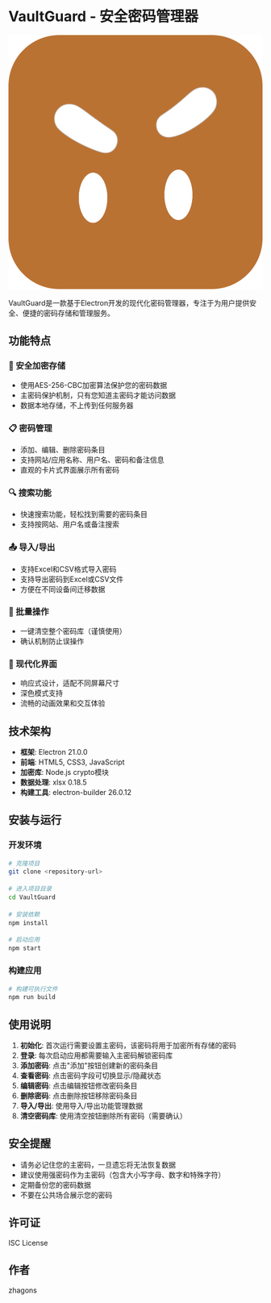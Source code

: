 # VaultGuard - 安全密码管理器

![VaultGuard](./icon.png)

VaultGuard是一款基于Electron开发的现代化密码管理器，专注于为用户提供安全、便捷的密码存储和管理服务。

## 功能特点

### 🔐 安全加密存储
- 使用AES-256-CBC加密算法保护您的密码数据
- 主密码保护机制，只有您知道主密码才能访问数据
- 数据本地存储，不上传到任何服务器

### 📋 密码管理
- 添加、编辑、删除密码条目
- 支持网站/应用名称、用户名、密码和备注信息
- 直观的卡片式界面展示所有密码

### 🔍 搜索功能
- 快速搜索功能，轻松找到需要的密码条目
- 支持按网站、用户名或备注搜索

### 📤 导入/导出
- 支持Excel和CSV格式导入密码
- 支持导出密码到Excel或CSV文件
- 方便在不同设备间迁移数据

### 🧹 批量操作
- 一键清空整个密码库（谨慎使用）
- 确认机制防止误操作

### 🎨 现代化界面
- 响应式设计，适配不同屏幕尺寸
- 深色模式支持
- 流畅的动画效果和交互体验

## 技术架构

- **框架**: Electron 21.0.0
- **前端**: HTML5, CSS3, JavaScript
- **加密库**: Node.js crypto模块
- **数据处理**: xlsx 0.18.5
- **构建工具**: electron-builder 26.0.12

## 安装与运行

### 开发环境
```bash
# 克隆项目
git clone <repository-url>

# 进入项目目录
cd VaultGuard

# 安装依赖
npm install

# 启动应用
npm start
```

### 构建应用
```bash
# 构建可执行文件
npm run build
```

## 使用说明

1. **初始化**: 首次运行需要设置主密码，该密码将用于加密所有存储的密码
2. **登录**: 每次启动应用都需要输入主密码解锁密码库
3. **添加密码**: 点击"添加"按钮创建新的密码条目
4. **查看密码**: 点击密码字段可切换显示/隐藏状态
5. **编辑密码**: 点击编辑按钮修改密码条目
6. **删除密码**: 点击删除按钮移除密码条目
7. **导入/导出**: 使用导入/导出功能管理数据
8. **清空密码库**: 使用清空按钮删除所有密码（需要确认）

## 安全提醒

- 请务必记住您的主密码，一旦遗忘将无法恢复数据
- 建议使用强密码作为主密码（包含大小写字母、数字和特殊字符）
- 定期备份您的密码数据
- 不要在公共场合展示您的密码

## 许可证

ISC License

## 作者

zhagons
